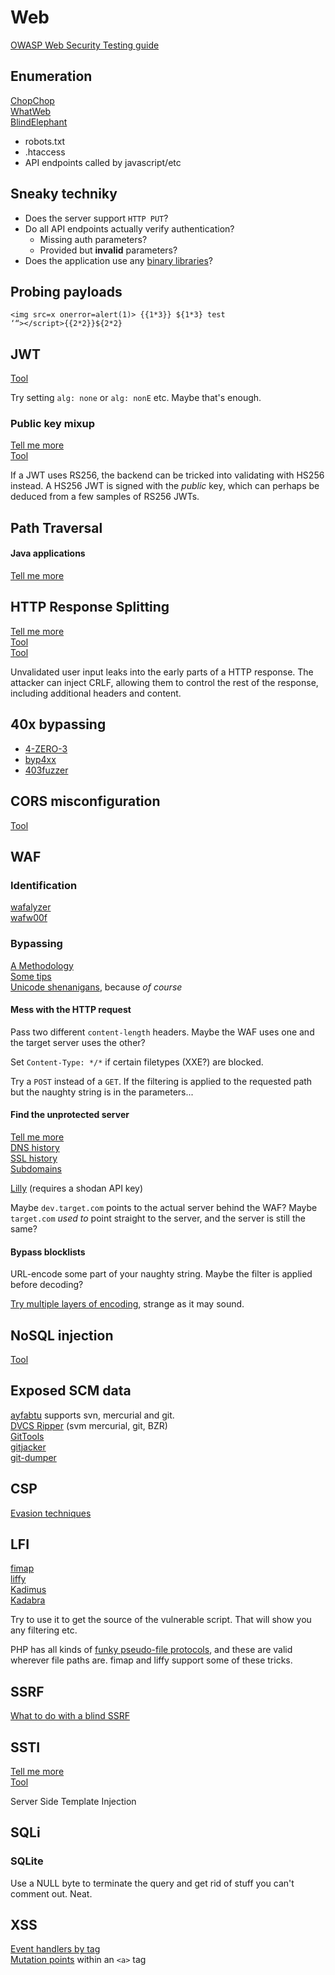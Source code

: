 # Web

[OWASP Web Security Testing guide](https://owasp.org/www-project-web-security-testing-guide/)

## Enumeration

[ChopChop](https://github.com/michelin/ChopChop)  
[WhatWeb](https://github.com/urbanadventurer/WhatWeb)  
[BlindElephant](http://blindelephant.sourceforge.net/)

* robots.txt
* .htaccess
* API endpoints called by javascript/etc

## Sneaky techniky

* Does the server support `HTTP PUT`?
* Do all API endpoints actually verify authentication?
  * Missing auth parameters?
  * Provided but **invalid** parameters?
* Does the application use any [binary libraries](https://blog.silentsignal.eu/2020/04/20/uninitialized-memory-disclosures-in-web-applications/)?

## Probing payloads

```text
<img src=x onerror=alert(1)> {{1*3}} ${1*3} test
‘“></script>{{2*2}}${2*2}
```

## JWT

[Tool](https://github.com/ticarpi/jwt_tool)

Try setting `alg: none` or `alg: nonE` etc. Maybe that's enough.

### Public key mixup

[Tell me more](https://blog.silentsignal.eu/2021/02/08/abusing-jwt-public-keys-without-the-public-key/)  
[Tool](https://github.com/silentsignal/rsa_sign2n)

If a JWT uses RS256, the backend can be tricked into validating with HS256 instead. A HS256 JWT is signed with the _public_ key, which can perhaps be deduced from a few samples of RS256 JWTs.

## Path Traversal

#### Java applications

[Tell me more](https://gist.github.com/harisec/519dc6b45c6b594908c37d9ac19edbc3)

## HTTP Response Splitting

[Tell me more](https://owasp.org/www-community/attacks/HTTP_Response_Splitting)  
[Tool](https://github.com/ryandamour/crlfmap)  
[Tool](https://github.com/dwisiswant0/crlfuzz)

Unvalidated user input leaks into the early parts of a HTTP response. The attacker can inject CRLF, allowing them to control the rest of the response, including additional headers and content.

## 40x bypassing

* [4-ZERO-3](https://github.com/Dheerajmadhukar/4-ZERO-3)
* [byp4xx](https://github.com/lobuhi/byp4xx)
* [403fuzzer](https://github.com/intrudir/403fuzzer)

## CORS misconfiguration

[Tool](https://github.com/s0md3v/Corsy)

## WAF

### Identification

[wafalyzer](https://github.com/NeuraLegion/wafalyzer)  
[wafw00f](https://github.com/EnableSecurity/wafw00f)

### Bypassing

[A Methodology](https://blog.isec.pl/waf-evasion-techniques/)  
[Some tips](https://labs.secforce.com/posts/bypassing-wafs-web-application-filters/)  
[Unicode shenanigans](https://jlajara.gitlab.io/web/2020/02/19/Bypass_WAF_Unicode.html), because _of course_

#### **Mess with the HTTP request**

Pass two different `content-length` headers. Maybe the WAF uses one and the target server uses the other?

Set `Content-Type: */*` if certain filetypes \(XXE?\) are blocked.

Try a `POST` instead of a `GET`. If the filtering is applied to the requested path but the naughty string is in the parameters...

#### **Find the unprotected server**

[Tell me more](https://delta.navisec.io/a-pentesters-guide-part-5-unmasking-wafs-and-finding-the-source/)  
[DNS history](https://securitytrails.com/domain/0x00sec.org/dns)  
[SSL history](https://crt.sh)  
[Subdomains](http://dnsdumpster.com/)

[Lilly](https://github.com/Dheerajmadhukar/Lilly) \(requires a shodan API key\)

Maybe `dev.target.com` points to the actual server behind the WAF? Maybe `target.com` _used to_ point straight to the server, and the server is still the same?

#### **Bypass blocklists**

URL-encode some part of your naughty string. Maybe the filter is applied before decoding?

[Try multiple layers of encoding](https://www.redtimmy.com/how-to-hack-a-company-by-circumventing-its-waf-for-fun-and-profit-part-2/), strange as it may sound.

## NoSQL injection

[Tool](https://github.com/Charlie-belmer/nosqli)

## Exposed SCM data

[ayfabtu](https://github.com/tautology0/ayfabtu) supports svn, mercurial and git.  
[DVCS Ripper](https://github.com/kost/dvcs-ripper) \(svm mercurial, git, BZR\)  
[GitTools](https://github.com/internetwache/GitTools)  
[gitjacker](https://github.com/liamg/gitjacker)  
[git-dumper](https://github.com/arthaud/git-dumper)

## CSP

[Evasion techniques](https://cspscanner.com/csp-bypasses)

## LFI

[fimap](https://github.com/kurobeats/fimap)  
[liffy](https://github.com/hvqzao/liffy)  
[Kadimus](https://github.com/P0cL4bs/Kadimus)  
[Kadabra](https://github.com/D35m0nd142/Kadabra)

Try to use it to get the source of the vulnerable script. That will show you any filtering etc.

PHP has all kinds of [funky pseudo-file protocols](https://book.hacktricks.xyz/pentesting-web/file-inclusion#lfi-rfi-using-php-wrappers), and these are valid wherever file paths are. fimap and liffy support some of these tricks.

## SSRF

[What to do with a blind SSRF](https://blog.assetnote.io/2021/01/13/blind-ssrf-chains/)

## SSTI

[Tell me more](https://book.hacktricks.xyz/pentesting-web/ssti-server-side-template-injection)  
[Tool](https://github.com/epinna/tplmap)

Server Side Template Injection

## SQLi

### SQLite

Use a NULL byte to terminate the query and get rid of stuff you can't comment out. Neat.

## XSS

[Event handlers by tag](https://portswigger.net/web-security/cross-site-scripting/cheat-sheet)  
[Mutation points](https://twitter.com/FaniMalikHack/status/1353309941197631488?s=20) within an `<a>` tag

